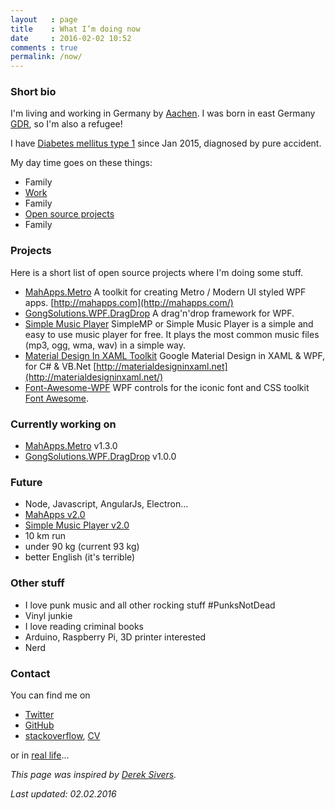 ```yaml
---
layout   : page
title    : What I’m doing now
date     : 2016-02-02 10:52
comments : true
permalink: /now/
---
```


### Short bio

I'm living and working in Germany by [Aachen](https://goo.gl/maps/YVPxbSf9SA42). I was born in east Germany [GDR](https://goo.gl/maps/Epnt9NBgNZp), so I'm also a refugee!

I have [Diabetes mellitus type 1](https://en.wikipedia.org/wiki/Diabetes_mellitus_type_1) since Jan 2015, diagnosed by pure accident.

My day time goes on these things:

- Family
- [Work](https://www.inform-software.com/)
- Family
- [Open source projects](https://github.com/)
- Family

### Projects

Here is a short list of open source projects where I'm doing some stuff.

- [MahApps.Metro](https://github.com/MahApps/MahApps.Metro) A toolkit for creating Metro / Modern UI styled WPF apps. [http://mahapps.com](http://mahapps.com/)
- [GongSolutions.WPF.DragDrop](https://github.com/punker76/gong-wpf-dragdrop) A drag'n'drop framework for WPF.
- [Simple Music Player](https://github.com/punker76/simple-music-player) SimpleMP or Simple Music Player is a simple and easy to use music player for free. It plays the most common music files (mp3, ogg, wma, wav) in a simple way.
- [Material Design In XAML Toolkit](https://github.com/ButchersBoy/MaterialDesignInXamlToolkit) Google Material Design in XAML & WPF, for C# & VB.Net [http://materialdesigninxaml.net](http://materialdesigninxaml.net/)
- [Font-Awesome-WPF](https://github.com/charri/Font-Awesome-WPF) WPF controls for the iconic font and CSS toolkit [Font Awesome](http://fortawesome.github.io/Font-Awesome/).

### Currently working on

- [MahApps.Metro](https://github.com/MahApps/MahApps.Metro) v1.3.0
- [GongSolutions.WPF.DragDrop](https://github.com/punker76/gong-wpf-dragdrop) v1.0.0

### Future

- Node, Javascript, AngularJs, Electron...
- [MahApps v2.0](https://github.com/MahApps/MahApps.Metro)
- [Simple Music Player v2.0](https://github.com/punker76/simple-music-player)
- 10 km run
- under 90 kg (current 93 kg)
- better English (it's terrible)

### Other stuff

- I love punk music and all other rocking stuff #PunksNotDead
- Vinyl junkie
- I love reading criminal books
- Arduino, Raspberry Pi, 3D printer interested
- Nerd

### Contact

You can find me on

- [Twitter](https://twitter.com/punker76)
- [GitHub](https://github.com/punker76)
- [stackoverflow](http://stackoverflow.com/users/920384/punker76?tab=profile), [CV](http://stackoverflow.com/cv/punker76)

or in [real life](https://en.wikipedia.org/wiki/Real_life)...

_This page was inspired by [Derek Sivers](https://sivers.org/nowff)._

_Last updated: 02.02.2016_
